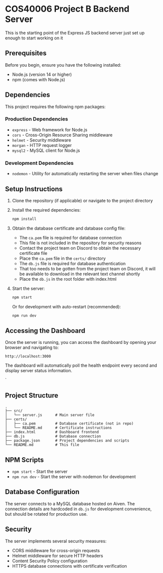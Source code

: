 # COS40006 Project B Backend Server

This is the starting point of the Express JS backend server just set up enough to start working on it

## Prerequisites

Before you begin, ensure you have the following installed:
- Node.js (version 14 or higher)
- npm (comes with Node.js)

## Dependencies

This project requires the following npm packages:

### Production Dependencies
- `express` - Web framework for Node.js
- `cors` - Cross-Origin Resource Sharing middleware
- `helmet` - Security middleware
- `morgan` - HTTP request logger
- `mysql2` - MySQL client for Node.js

### Development Dependencies
- `nodemon` - Utility for automatically restarting the server when files change

## Setup Instructions

1. Clone the repository (if applicable) or navigate to the project directory

2. Install the required dependencies:
   ```bash
   npm install
   ```

3. Obtain the database certificate and database config file:
   - The `ca.pem` file is required for database connection
   - This file is not included in the repository for security reasons
   - Contact the project team on Discord to obtain the necessary certificate file
   - Place the `ca.pem` file in the `certs/` directory
   - The `db.js` file is required for database authentication
   - That too needs to be gotten from the project team on Discord, it will be available to download in the relevant text channel shortly
   - Place the `db.js` in the root folder with index.html

4. Start the server:
   ```bash
   npm start
   ```
   
   Or for development with auto-restart (recommended):
   ```bash
   npm run dev
   ```

## Accessing the Dashboard

Once the server is running, you can access the dashboard by opening your browser and navigating to:
```
http://localhost:3000
```

The dashboard will automatically poll the health endpoint every second and display server status information.

`

## Project Structure

```
.
├── src/
│   └── server.js      # Main server file
├── certs/
│   ├── ca.pem         # Database certificate (not in repo)
│   └── README.md      # Certificate instructions
├── index.html         # Dashboard frontend
├── db.js              # Database connection
├── package.json       # Project dependencies and scripts
└── README.md          # This file
```

## NPM Scripts

- `npm start` - Start the server
- `npm run dev` - Start the server with nodemon for development

## Database Configuration

The server connects to a MySQL database hosted on Aiven. The connection details are hardcoded in `db.js` for development convenience, but should be rotated for production use.

## Security

The server implements several security measures:
- CORS middleware for cross-origin requests
- Helmet middleware for secure HTTP headers
- Content Security Policy configuration
- HTTPS database connections with certificate verification